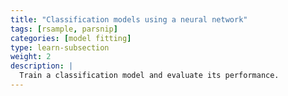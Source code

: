 ```yaml
---
title: "Classification models using a neural network"
tags: [rsample, parsnip]
categories: [model fitting]
type: learn-subsection
weight: 2
description: | 
  Train a classification model and evaluate its performance.
---
```



















